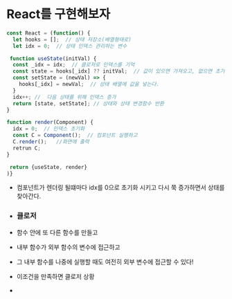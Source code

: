 # React를 구현해보자

```typescript
const React = (function() {
  let hooks = [];  // 상태 저장소(배열형태로)
  let idx = 0;  // 상태 인덱스 관리하는 변수

 function useState(initVal) {
  const _idx = idx;  // 클로저로 인덱스를 기억
  const state = hooks[_idx] ?? initVal;  // 값이 있으면 가져오고, 없으면 초기값
  const setState = (newVal) => {
    hooks[_idx] = newVal;  // 상태 배열에 값을 넣는다.
  }
  idx++; //  다음 상태를 위해 인덱스 증가
  return [state, setState]; // 상태와 상태 변경함수 반환
}

function render(Component) {
  idx = 0;  // 인덱스 초기화
  const C = Component();  // 컴포넌트 실행하고
  C.render();   //화면에 출력
  retrun C;  
}

 return {useState, render}
)}
```
- 컴포넌트가 렌더링 될떄마다 idx를 0으로 초기화 시키고 다시 쭉 증가하면서 상태를 찾아간다.

- ### 클로저

- 함수 안에 또 다른 함수를 만들고
- 내부 함수가 외부 함수의 변수에 접근하고
- 그 내부 함수를 나중에 실행할 때도 여전히 외부 변수에 접근할 수 있다!
- 이조건을 만족하면 클로저 상황
- 
